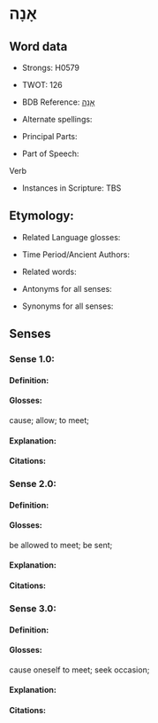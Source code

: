# אָנָה

<!-- Status: S2="NeedsEdits" -->
<!-- Lexica used for edits:   -->

## Word data

* Strongs: H0579

* TWOT: 126

* BDB Reference: [אָנָה](rc://en/bdb/dict/a.ee.aa)

* Alternate spellings:

* Principal Parts:

* Part of Speech:

Verb

* Instances in Scripture: TBS

## Etymology:

* Related Language glosses:

* Time Period/Ancient Authors:

* Related words:

* Antonyms for all senses:

* Synonyms for all senses:

## Senses

### Sense 1.0:

#### Definition:

#### Glosses:

cause; allow; to meet; 

#### Explanation:

#### Citations:



### Sense 2.0:

#### Definition:

#### Glosses:

be allowed to meet; be sent; 

#### Explanation:

#### Citations:



### Sense 3.0:

#### Definition:

#### Glosses:

cause oneself to meet; seek occasion; 

#### Explanation:

#### Citations:



